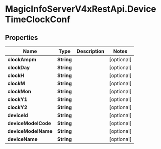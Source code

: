 # MagicInfoServerV4xRestApi.DeviceTimeClockConf

## Properties
Name | Type | Description | Notes
------------ | ------------- | ------------- | -------------
**clockAmpm** | **String** |  | [optional] 
**clockDay** | **String** |  | [optional] 
**clockH** | **String** |  | [optional] 
**clockM** | **String** |  | [optional] 
**clockMon** | **String** |  | [optional] 
**clockY1** | **String** |  | [optional] 
**clockY2** | **String** |  | [optional] 
**deviceId** | **String** |  | [optional] 
**deviceModelCode** | **String** |  | [optional] 
**deviceModelName** | **String** |  | [optional] 
**deviceName** | **String** |  | [optional] 


